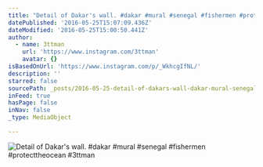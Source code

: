 ```yaml
---
title: "Detail of Dakar's wall. #dakar #mural #senegal #fishermen #protecttheocean #3ttman"
datePublished: '2016-05-25T15:07:09.436Z'
dateModified: '2016-05-25T15:00:50.441Z'
author:
  - name: 3ttman
    url: 'https://www.instagram.com/3ttman'
    avatar: {}
isBasedOnUrl: 'https://www.instagram.com/p/_WkhcgIfNL/'
description: ''
starred: false
sourcePath: _posts/2016-05-25-detail-of-dakars-wall-dakar-mural-senegal-fishermen-p.md
inFeed: true
hasPage: false
inNav: false
_type: MediaObject

---
```

![Detail of Dakar's wall. #dakar #mural #senegal #fishermen #protecttheocean #3ttman](https://scontent.cdninstagram.com/t51.2885-15/s640x640/sh0.08/e35/12353855_1736887179875588_1847516993_n.jpg?ig_cache_key=MTE0MTI2MDE4MzYwNTk5ODQxMQ%3D%3D.2)